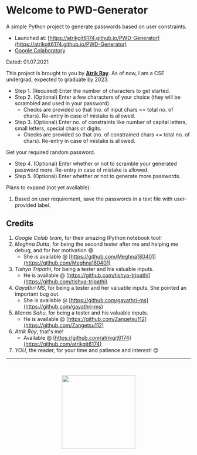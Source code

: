 # Welcome to PWD-Generator
A simple Python project to generate passwords based on user constraints.

* Launched at: [https://atrikgit6174.github.io/PWD-Generator](https://atrikgit6174.github.io/PWD-Generator)
* [Google Colaboratory](https://colab.research.google.com/github/AtrikGit6174/PWD-Generator/blob/main/PWD_Generator.ipynb)

Dated: 01.07.2021

This project is brought to you by **[Atrik Ray](https://github.com/AtrikGit6174)**.
As of now, I am a CSE undergrad, expected to graduate by 2023.

* Step 1. (Required) Enter the number of characters to get started.
* Step 2. (Optional) Enter a few characters of your choice (they will be scrambled and used in your password)
	* Checks are provided so that (no. of input chars <= total no. of chars). Re-entry in case of mistake is allowed.
* Step 3. (Optional) Enter no. of constraints like number of capital letters, small letters, special chars or digits.
	* Checks are provided so that (no. of constrained chars <= total no. of chars). Re-entry in case of mistake is allowed.
	
Get your required random password.

* Step 4. (Optional) Enter whether or not to scramble your generated password more. Re-entry in case of mistake is allowed.
* Step 5. (Optional) Enter whether or not to generate more passwords.


Plans to expand (not yet available):
1. Based on user requirement, save the passwords in a text file with user-provided label.

## Credits
1. _Google Colab team_, for their amazing IPython notebook tool!
2. _Meghna Dutta_, for being the second tester after me and helping me debug, and for her motivation 😄
	* She is available @ [https://github.com/Meghna180401](https://github.com/Meghna180401)
3. _Tishya Tripathi_, for being a tester and his valuable inputs.
	* He is available @ [https://github.com/tishya-tripathi](https://github.com/tishya-tripathi)
4. _Gayathri MS_, for being a tester and her valuable inputs. She pointed an important bug out.
	* She is available @ [https://github.com/gayathri-ms](https://github.com/gayathri-ms)
5. _Manas Sahu_, for being a tester and his valuable inputs.
	* He is available @ [https://github.com/Zangetsu112](https://github.com/Zangetsu112)
6. _Atrik Ray_, that's me!
	* Available @ [https://github.com/atrikgit6174](https://github.com/atrikgit6174)
7. _YOU_, the reader, for your time and patience and interest! 😊

****************************************************************************************************************************************
<script src="https://gist.github.com/AtrikGit6174/9c179e14936479f08950244d8b457e26.js"></script>


&nbsp; &nbsp;
<p align= "center"><a href="https://github.com/atrikgit6174"><img src= "https://github.com/atrikgit6174.png" width= 200px height= 200px></a></p>
